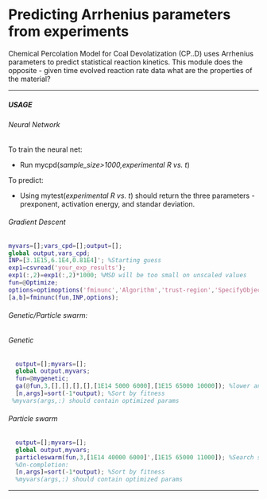# Predicting Arrhenius parameters from experiments

Chemical Percolation Model for Coal Devolatization (CP..D) uses Arrhenius parameters to predict statistical reaction kinetics. This module does the opposite - given time evolved reaction rate data what are the properties of the material?

---
##### **USAGE**
###### Neural Network
To train the neural net:
* Run mycpd(*sample_size>1000,experimental R vs. t*)

To predict:
* Using mytest(*experimental R vs. t*) should return the three parameters - prexponent, activation energy, and standar deviation.

###### Gradient Descent

  ```matlab
  myvars=[];vars_cpd=[];output=[]; 
  global output,vars_cpd;
  INP=[3.1E15,6.1E4,0.81E4]'; %Starting guess
  exp1=csvread('your_exp_results');
  exp1(:,2)=exp1(:,2)*1000; %MSD will be too small on unscaled values
  fun=@Optimize;
  options=optimoptions('fminunc','Algorithm','trust-region','SpecifyObjectiveGradient',true,'OptimalityTolerance', 0.5e-5);
  [a,b]=fminunc(fun,INP,options);
  ```
###### Genetic/Particle swarm:

###### Genetic
 ```matlab
   output=[];myvars=[];
   global output,myvars;
   fun=@mygenetic;
   ga(@fun,3,[],[],[],[],[1E14 5000 6000],[1E15 65000 10000]); %lower and upped bound search space values
   [n,args]=sort(-1*output); %Sort by fitness
  %myvars(args,:) should contain optimized params
```
###### Particle swarm
```matlab
  output=[];myvars=[];
  global output,myvars;
  particleswarm(fun,3,[1E14 40000 6000]',[1E15 65000 11000]); %Search space
  %On-completion:
  [n,args]=sort(-1*output); %Sort by fitness
  %myvars(args,:) should contain optimized params
```
---
